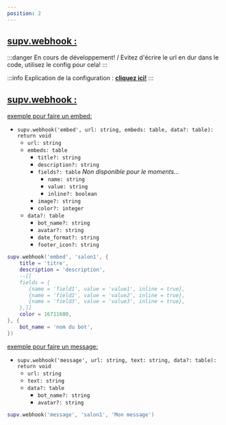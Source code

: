 ```yaml
---
position: 2
---
```


<h2><u>supv.webhook :</u></h2>

:::danger
En cours de développement! / Evitez d'écrire le url en dur dans le code, utilisez le config pour cela!
:::

:::info
Explication de la configuration : **[cliquez ici!](../config/server/webhook)**
:::

<h2><u>supv.webhook :</u></h2>

<p><u>exemple pour faire un embed:</u></p>

* `supv.webhook('embed', url: string, embeds: table, data?: table): return void`
    * `url: string`
    * `embeds: table`
        * `title?: string`
        * `description?: string`
        * `fields?: table` *Non disponible pour le moments...*
            * `name: string`
            * `value: string`
            * `inline?: boolean`
        * `image?: string`
        * `color?: integer`
    * `data?: table`
        * `bot_name?: string`
        * `avatar?: string`
        * `date_format?: string`
        * `footer_icon?: string`

```lua
supv.webhook('embed', 'salon1', {
    title = 'titre',
    description = 'description',
    --[[
    fields = {
       {name = 'field1', value = 'value1', inline = true},
       {name = 'field2', value = 'value2', inline = true},
       {name = 'field3', value = 'value3', inline = true},
    },]]
    color = 16711680, 
}, {
    bot_name = 'nom du bot',
})
```

<p><u>exemple pour faire un message:</u></p>

* `supv.webhook('message', url: string, text: string, data?: table): return void`
    * `url: string`
    * `text: string`
    * `data?: table`
        * `bot_name?: string`
        * `avatar?: string`

```lua
supv.webhook('message', 'salon1', 'Mon message')
```